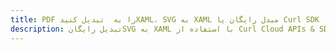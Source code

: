 ---title: PDF را به  تبدیل کنیدXAML، SVG به XAML مبدل رایگان یا Curl SDKdescription: تبدیل رایگانSVG به XAML با استفاده از Curl Cloud APIs & SDK همچنین اسناد PDF را در Cloud ایجاد، ویرایش و رندر کنید.---